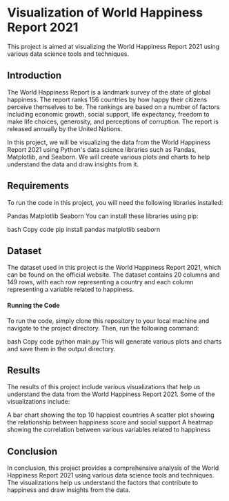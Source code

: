 # Visualization of World Happiness Report 2021

This project is aimed at visualizing the World Happiness Report 2021 using various data science tools and techniques.

## Introduction
The World Happiness Report is a landmark survey of the state of global happiness. The report ranks 156 countries by how happy their citizens perceive themselves to be. The rankings are based on a number of factors including economic growth, social support, life expectancy, freedom to make life choices, generosity, and perceptions of corruption. The report is released annually by the United Nations.

In this project, we will be visualizing the data from the World Happiness Report 2021 using Python's data science libraries such as Pandas, Matplotlib, and Seaborn. We will create various plots and charts to help understand the data and draw insights from it.

## Requirements
To run the code in this project, you will need the following libraries installed:

Pandas
Matplotlib
Seaborn
You can install these libraries using pip:

bash
Copy code
pip install pandas matplotlib seaborn

## Dataset
The dataset used in this project is the World Happiness Report 2021, which can be found on the official website. The dataset contains 20 columns and 149 rows, with each row representing a country and each column representing a variable related to happiness.

#### Running the Code
To run the code, simply clone this repository to your local machine and navigate to the project directory. Then, run the following command:

bash
Copy code
python main.py
This will generate various plots and charts and save them in the output directory.

## Results
The results of this project include various visualizations that help us understand the data from the World Happiness Report 2021. Some of the visualizations include:

A bar chart showing the top 10 happiest countries
A scatter plot showing the relationship between happiness score and social support
A heatmap showing the correlation between various variables related to happiness

## Conclusion
In conclusion, this project provides a comprehensive analysis of the World Happiness Report 2021 using various data science tools and techniques. The visualizations help us understand the factors that contribute to happiness and draw insights from the data.
